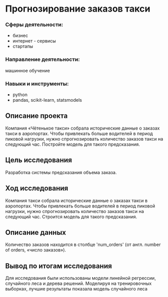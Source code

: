 # Прогнозирование заказов такси

### Сферы деятельности:
- бизнес
- интернет - сервисы
- стартапы

### Направление деятельности:
машинное обучение

### Навыки и инструменты:
- python
- pandas, scikit-learn, statsmodels

## Описание проекта

Компания «Чётенькое такси» собрала исторические данные о заказах такси в аэропортах. Чтобы привлекать больше водителей в период пиковой нагрузки, нужно спрогнозировать количество заказов такси на следующий час. Постройте модель для такого предсказания.

## Цель исследования

Разработка системы предсказания объема заказа.

## Ход исследования

Компания такси собрала исторические данные о заказах такси в аэропортах. Чтобы привлекать больше водителей в период пиковой нагрузки, нужно спрогнозировать количество заказов такси на следующий час. Строится модель для такого предсказания.

## Описание данных

Количество заказов находится в столбце 'num_orders' (от англ. number of orders, «число заказов»).

## Вывод по итогам исследования

Для исследования были использованы модели линейной регрессии, случайного леса и дерева решений.
Моделируя на тренировочных выборках, лучшие результаты показала модель случайного леса